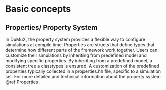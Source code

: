 # Basic concepts

## Properties/ Property System

In DuMuX, the property system provides a flexible way to configure simulations at compile time.
Properties are structs that define types that determine how different parts of the framework work together. Users can customize their simulations by inheriting from predefined model and modifying specific properties. By inheriting from a predefined model, a consistent tree a classtypes is ensured.
A customization of the predefined properties typically collected in a properties.hh file, specific to a simulation set. 
For more detailed and technical information about the property system @ref Properties .